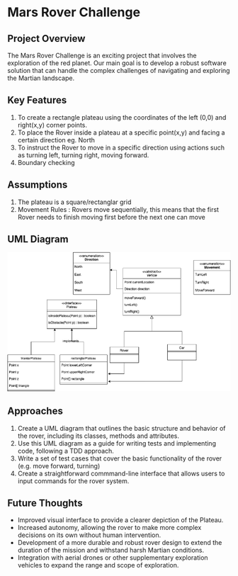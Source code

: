 # Mars Rover Challenge

## Project Overview

The Mars Rover Challenge is an exciting project that involves the exploration
of the red planet. Our main goal is to develop a robust 
software solution that can handle the complex challenges
of navigating and exploring the Martian landscape.

## Key Features

1. To create a rectangle plateau using the coordinates of the left (0,0) and right(x,y) corner points.
2. To place the Rover inside a plateau at a specific point(x,y)
and facing a certain direction eg. North
3. To instruct the Rover to move in a specific direction using actions such as turning left,
turning right, moving forward.
4. Boundary checking


## Assumptions

1. The plateau is a square/rectanglar grid
2. Movement Rules : Rovers move sequentially, this means that the first Rover needs
to finish moving first before the next one can move


## UML Diagram

![UML Diagram of Mars Rover Challenge](./assets/images/UML-MarsRoverChallenge.drawio.png)

## Approaches

1. Create a UML diagram that outlines the basic structure and behavior of the rover, including its classes, methods and attributes.
2. Use this UML diagram as a guide for writing tests and implementing code, following a TDD approach. 
3. Write a set of test cases that cover the basic functionality of the rover (e.g. move forward, turning)
4. Create a straightforward commmand-line interface that allows users to input commands for the rover system.

## Future Thoughts

- Improved visual interface to provide a clearer depiction of the Plateau.
- Increased autonomy, allowing the rover to make more complex decisions on its own without human intervention.
- Development of a more durable and robust rover design to extend the duration of the mission and withstand harsh Martian conditions.
- Integration with aerial drones or other supplementary exploration vehicles to expand the range and scope of exploration.